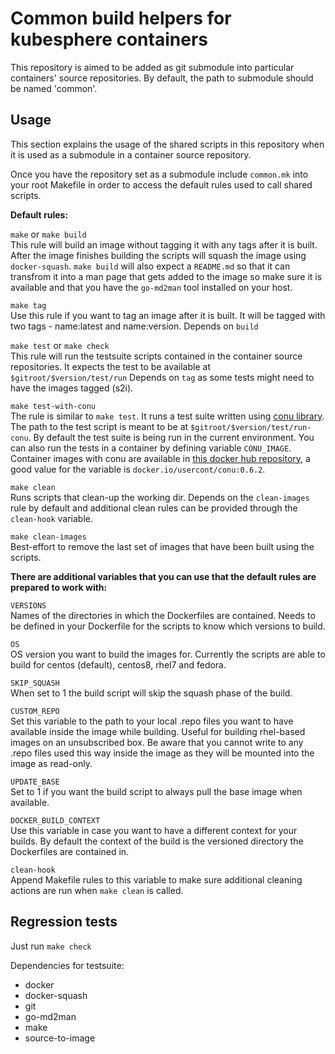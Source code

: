 Common build helpers for kubesphere containers
==========================================

This repository is aimed to be added as git submodule into particular
containers' source repositories.  By default, the path to submodule should be
named 'common'.

Usage
-----

This section explains the usage of the shared scripts in this repository when
it is used as a submodule in a container source repository.

Once you have the repository set as a submodule include `common.mk` into your
root Makefile in order to access the default rules used to call shared scripts.

**Default rules:**

`make` or `make build`  
This rule will build an image without tagging it with any tags after it is built.
After the image finishes building the scripts will squash the image using `docker-squash`.
`make build` will also expect a `README.md` so that it can transfrom it into
a man page that gets added to the image so make sure it is available and that
you have the `go-md2man` tool installed on your host.


`make tag`  
Use this rule if you want to tag an image after it is built. It will be tagged with
two tags - name:latest and name:version.
Depends on `build`

`make test` or `make check`  
This rule will run the testsuite scripts contained in the container source repositories.
It expects the test to be available at `$gitroot/$version/test/run`
Depends on `tag` as some tests might need to have the images tagged (s2i).

`make test-with-conu`  
The rule is similar to `make test`. It runs a test suite written using [conu
library](https://github.com/user-cont/conu). The path to the test script is
meant to be at `$gitroot/$version/test/run-conu`. By default the test suite is
being run in the current environment. You can also run the tests in a container
by defining variable `CONU_IMAGE`. Container images with conu are available in
[this docker hub repository](docker.io/usercont/conu:0.6.2), a good value for
the variable is `docker.io/usercont/conu:0.6.2`.

`make clean`  
Runs scripts that clean-up the working dir. Depends on the `clean-images` rule by default
and additional clean rules can be provided through the `clean-hook` variable.

`make clean-images`  
Best-effort to remove the last set of images that have been built using the scripts.

**There are additional variables that you can use that the default rules are prepared to
work with:**

`VERSIONS`  
Names of the directories in which the Dockerfiles are contained. Needs to be defined in your
Dockerfile for the scripts to know which versions to build.

`OS`  
OS version you want to build the images for. Currently the scripts are able to build for
centos (default), centos8, rhel7 and fedora.

`SKIP_SQUASH`  
When set to 1 the build script will skip the squash phase of the build.

`CUSTOM_REPO`  
Set this variable to the path to your local .repo files you want to have available inside
the image while building. Useful for building rhel-based images on an unsubscribed box.
Be aware that you cannot write to any .repo files used this way inside the image as they
will be mounted into the image as read-only.

`UPDATE_BASE`  
Set to 1 if you want the build script to always pull the base image when available.

`DOCKER_BUILD_CONTEXT`  
Use this variable in case you want to have a different context for your builds. By default
the context of the build is the versioned directory the Dockerfiles are contained in.

`clean-hook`  
Append Makefile rules to this variable to make sure additional cleaning actions are run
when `make clean` is called.

Regression tests
----------------

Just run `make check`

Dependencies for testsuite:

- docker
- docker-squash
- git
- go-md2man
- make
- source-to-image
